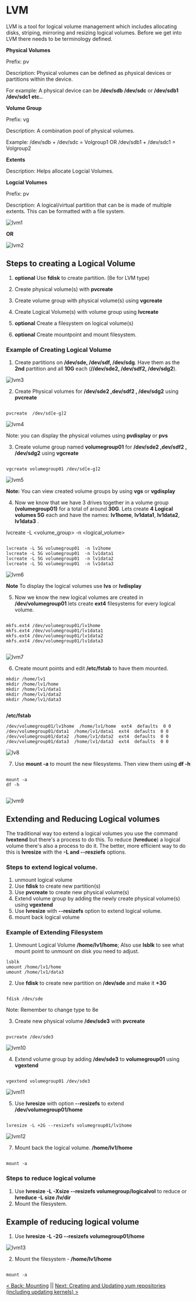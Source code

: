 # LVM

LVM is a tool for logical volume management which includes allocating disks, striping, mirroring and resizing logical volumes. Before we get into LVM there needs to be terminology defined.

**Physical Volumes**

Prefix: pv

Description: Physical volumes can be defined as physical devices or partitions within the device.

For example: A physical device can be **/dev/sdb** **/dev/sdc** or **/dev/sdb1 /dev/sdc1 etc..**

**Volume Group**

Prefix: vg

Description: A combination pool of physical volumes. 

Example: /dev/sdb + /dev/sdc = Volgroup1 OR /dev/sdb1 + /dev/sdc1 = Volgroup2


**Extents**

Description: Helps allocate Logcial Volumes.


**Logcial Volumes**

Prefix: pv

Description:  A logical/virtual partition that can be is made of multiple extents. This can be formatted with a file system.  

![lvm1](https://github.com/sxcdennis/Linux-Guides/blob/master/images/lvm1.png?raw=true)




**OR**


![lvm2](https://github.com/sxcdennis/Linux-Guides/blob/master/images/lvm2.png?raw=true)



## Steps to creating a Logical Volume

1. **optional** Use **fdisk** to create partition. (8e for LVM type)

2. Create physical volume(s) with **pvcreate**

3. Create volume group with physical volume(s) using **vgcreate**

4. Create Logical Volume(s) with volume group using **lvcreate**

5. **optional** Create a filesystem on logical volume(s)

6. **optional** Create mountpoint and mount filesystem.

### Example of Creating Logical Volume

1. Create partitions on **/dev/sde, /dev/sdf, /dev/sdg**. Have them as the **2nd** partition and all **10G** each (**//dev/sde2, /dev/sdf2, /dev/sdg2**).

![lvm3](https://github.com/sxcdennis/Linux-Guides/blob/master/images/lvm3.png?raw=true)

2. Create Physical volumes for **/dev/sde2 ,dev/sdf2 , /dev/sdg2** using **pvcreate**

```

pvcreate  /dev/sd[e-g]2

```

![lvm4](https://github.com/sxcdennis/Linux-Guides/blob/master/images/lvm4.png?raw=true)

Note: you can display the physical volumes using **pvdisplay** or **pvs**

3. Create volume group named **volumegroup01** for  **/dev/sde2 ,dev/sdf2 , /dev/sdg2** using **vgcreate**

```

vgcreate volumegroup01 /dev/sd[e-g]2

```
![lvm5](https://github.com/sxcdennis/Linux-Guides/blob/master/images/lvm5.png?raw=true)

**Note:** You can view created volume groups by using **vgs** or **vgdisplay**

4. Now we know that we have 3 drives together in a volume group **(volumegroup01)** for a total of around **30G**. Lets create **4 Logical volumes 5G** each and have the names: **lv1home**, **lv1data1**, **lv1data2**, **lv1data3** .

lvcreate -L <size> <volume_group> -n <logical_volume>

```

lvcreate -L 5G volumegroup01  -n lv1home
lvcreate -L 5G volumegroup01  -n lv1data1
lvcreate -L 5G volumegroup01  -n lv1data2
lvcreate -L 5G volumegroup01  -n lv1data3

```

![lvm6](https://github.com/sxcdennis/Linux-Guides/blob/master/images/lvm6.png?raw=true)


**Note** To display the logical volumes use **lvs** or **lvdisplay**

5. Now we know the new logical volumes are created in **/dev/volumegroup01** lets create **ext4** filesystems for every logical volume.

```

mkfs.ext4 /dev/volumegroup01/lv1home
mkfs.ext4 /dev/volumegroup01/lv1data1
mkfs.ext4 /dev/volumegroup01/lv1data2
mkfs.ext4 /dev/volumegroup01/lv1data3


```

![lvm7](https://github.com/sxcdennis/Linux-Guides/blob/master/images/lvm7.png?raw=true)

6. Create mount points and edit **/etc/fstab** to have them mounted.

```
mkdir /home/lv1
mkdir /home/lv1/home
mkdir /home/lv1/data1
mkdir /home/lv1/data2
mkdir /home/lv1/data3


```


**/etc/fstab**

```
/dev/volumegroup01/lv1home  /home/lv1/home  ext4  defaults  0 0
/dev/volumegroup01/data1  /home/lv1/data1  ext4  defaults  0 0
/dev/volumegroup01/data2  /home/lv1/data2  ext4  defaults  0 0
/dev/volumegroup01/data3  /home/lv1/data3  ext4  defaults  0 0

```

![lv8](https://github.com/sxcdennis/Linux-Guides/blob/master/images/lvm8.png?raw=true)

7. Use **mount -a** to mount the new filesystems.  Then view them using **df -h**



```

mount -a
df -h


```

![lvm9](https://github.com/sxcdennis/Linux-Guides/blob/master/images/lvm9.png?raw=true)


## Extending and Reducing Logical volumes

The traditional way too extend a logical volumes you use the command **lvextend** but there's a process to do this. To reduce (**lvreduce**) a logical volume there's also a process to do it. The better, more efficient way to do this is **lvresize** with the **-L and --resziefs** options.

### Steps to extend logical volume.

1. unmount logical volume
2. Use **fdisk** to create new partition(s)
3. Use **pvcreate** to create new physical volume(s)
4. Extend volume group by adding the newly create physical volume(s) using **vgextend**
5. Use **lvresize** with **--resizefs** option to extend logical volume.
6. mount back logical volume

### Example of Extending Filesystem

1. Unmount Logical Volume **/home/lv1/home**; Also use **lsblk** to see what mount point to unmount on disk you need to adjust.

```
lsblk
umount /home/lv1/home
umount /home/lv1/data3

```


2. Use **fdisk** to create new partition on **/dev/sde** and make it **+3G**

```

fdisk /dev/sde

```

Note: Remember to change type to 8e

3. Create new physical volume  **/dev/sde3** with **pvcreate**  

```

pvcreate /dev/sde3

```

![lvm10](https://github.com/sxcdennis/Linux-Guides/blob/master/images/lvm10.png?raw=true)


4. Extend volume group by adding **/dev/sde3** to **volumegroup01** using **vgextend**

```

vgextend volumegroup01 /dev/sde3

```
![lvm11](https://github.com/sxcdennis/Linux-Guides/blob/master/images/lvm11.png?raw=true)

5. Use **lvresize** with option **--resizefs** to extend **/dev/volumegroup01/home**

```

lvresize -L +2G --resizefs volumegroup01/lv1home

```

![lvm12](https://github.com/sxcdennis/Linux-Guides/blob/master/images/lvm12.png?raw=true)

7. Mount back the logical volume. **/home/lv1/home**


```

mount -a

```


### Steps to reduce logical volume

1. Use **lvresize -L -Xsize --resizefs volumegroup/logicalvol** to reduce  or **lvreduce -L size /lv/dir**
2. Mount the filesystem.


## Example of reducing logical volume



1. Use  **lvresize -L -2G --resizefs volumegroup01/home**  


![lvm13](https://github.com/sxcdennis/Linux-Guides/blob/master/images/lvm13.png?raw=true)


2. Mount the filesystem - **/home/lv1/home**



```

mount -a

```

[< Back: Mounting](https://github.com/sxcdennis/Linux-Guides/blob/master/mounting.md "Mounting") || [Next: Creating and Updating yum repositories (including updating kernels) >](https://github.com/sxcdennis/Linux-Guides/blob/master/yum.md "Creating and Updating yum repositories including updating kernels")
